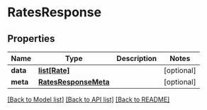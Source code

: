 # RatesResponse

## Properties
Name | Type | Description | Notes
------------ | ------------- | ------------- | -------------
**data** | [**list[Rate]**](Rate.md) |  | [optional] 
**meta** | [**RatesResponseMeta**](RatesResponseMeta.md) |  | [optional] 

[[Back to Model list]](../README.md#documentation-for-models) [[Back to API list]](../README.md#documentation-for-api-endpoints) [[Back to README]](../README.md)

